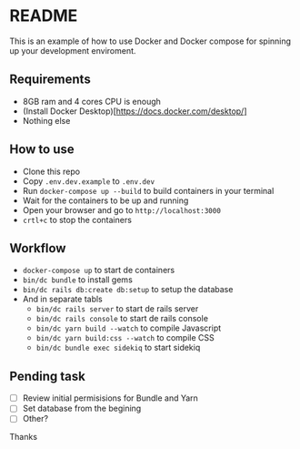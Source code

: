 # README

This is an example of how to use Docker and Docker compose for spinning up your development enviroment.

## Requirements
- 8GB ram and 4 cores CPU is enough
- (Install Docker Desktop)[https://docs.docker.com/desktop/]
- Nothing else

## How to use
- Clone this repo
- Copy `.env.dev.example` to `.env.dev`
- Run `docker-compose up --build` to build containers in your terminal
- Wait for the containers to be up and running
- Open your browser and go to `http://localhost:3000`
- `crtl+c` to stop the containers

## Workflow
- `docker-compose up` to start de containers
- `bin/dc bundle`  to install gems
- `bin/dc rails db:create db:setup` to setup the database
- And in separate tabls
  - `bin/dc rails server` to start de rails server
  - `bin/dc rails console` to start de rails console
  - `bin/dc yarn build --watch` to compile Javascript
  - `bin/dc yarn build:css --watch` to compile CSS
  - `bin/dc bundle exec sidekiq` to start sidekiq

## Pending task
- [ ] Review initial permisisions for Bundle and Yarn
- [ ] Set database from the begining 
- [ ] Other?

Thanks

